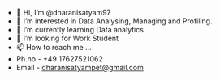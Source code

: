 - 👋 Hi, I’m @dharanisatyam97
- 👀 I’m interested in Data Analysing, Managing and Profiling.
- 🌱 I’m currently learning Data analytics 
- 💞️ I’m looking for Work Student
- 📫 How to reach me ...
- Ph.no - +49 17627521062
- Email - dharanisatyampet@gmail.com

<!---
dharanisatyam97/dharanisatyam97 is a ✨ special ✨ repository because its `README.md` (this file) appears on your GitHub profile.
You can click the Preview link to take a look at your changes.
--->
